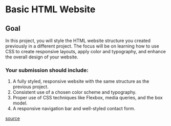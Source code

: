 # Basic HTML Website

## Goal
In this project, you will style the HTML website structure you created previously in a different project. The focus will be on learning how to use CSS to create responsive layouts, apply color and typography, and enhance the overall design of your website.

### Your submission should include:

1. A fully styled, responsive website with the same structure as the previous project.
2. Consistent use of a chosen color scheme and typography.
3. Proper use of CSS techniques like Flexbox, media queries, and the box model.
4. A responsive navigation bar and well-styled contact form.

[source](https://roadmap.sh/projects/portfolio-website)